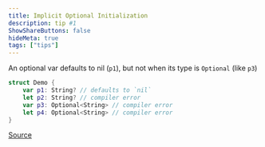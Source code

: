 ```yaml
---
title: Implicit Optional Initialization
description: tip #1
ShowShareButtons: false
hideMeta: true
tags: ["tips"]
---
```


An optional var defaults to nil (`p1`), but not when its type is `Optional` (like `p3`)

```swift
struct Demo {
    var p1: String? // defaults to `nil`
    let p2: String? // compiler error
    var p3: Optional<String> // compiler error
    let p4: Optional<String> // compiler error
}
```

[Source](https://belkadan.com/blog/2021/09/Swift-Regret-Implicit-Optional-Initialization/)

